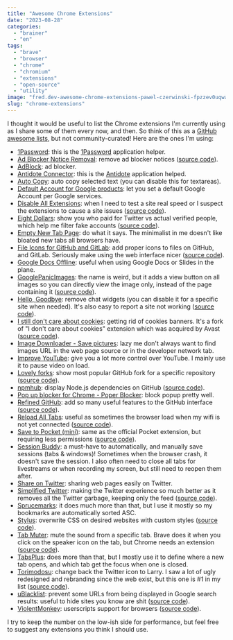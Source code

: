 ```yaml
---
title: "Awesome Chrome Extensions"
date: "2023-08-28"
categories: 
  - "brainer"
  - "en"
tags: 
  - "brave"
  - "browser"
  - "chrome"
  - "chromium"
  - "extensions"
  - "open-source"
  - "utility"
image: "fred.dev-awesome-chrome-extensions-pawel-czerwinski-fpzzev0uqwa-unsplash.jpg"
slug: "chrome-extensions"
---
```


I thought it would be useful to list the Chrome extensions I'm currently using as I share some of them every now, and then. So think of this as a [GitHub awesome lists](https://github.com/topics/awesome), but not community-curated! Here are the ones I'm using:

- [1Password](https://chrome.google.com/webstore/detail/1password-%E2%80%93-password-mana/aeblfdkhhhdcdjpifhhbdiojplfjncoa): this is the [1Password](https://1password.com/) application helper.
- [Ad Blocker Notice Removal](https://chrome.google.com/webstore/detail/ad-blocker-notice-removal/bnohpbaeckhhfnfijdnapgmbldkigchl/): remove ad blocker notices ([source code](https://github.com/fire015/adblocker-notice-removal)).
- [AdBlock](https://chrome.google.com/webstore/detail/adblock-%E2%80%94-best-ad-blocker/gighmmpiobklfepjocnamgkkbiglidom): ad blocker.
- [Antidote Connector](https://chrome.google.com/webstore/detail/connecteur-antidote/lmbopdiikkamfphhgcckcjhojnokgfeo): this is the [Antidote](https://www.antidote.info/en/) application helped.
- [Auto Copy](https://chrome.google.com/webstore/detail/auto-copy/bijpdibkloghppkbmhcklkogpjaenfkg): auto copy selected text (you can disable this for textareas).
- [Default Account for Google products](https://chrome.google.com/webstore/detail/default-account-for-googl/bnocikekcdchphdpfffcgikiblhnkdad/related?authuser=0): let you set a default Google Account per Google services.
- [Disable All Extensions](https://chrome.google.com/webstore/detail/disable-all-extensions/ailfldpmpboolaihojfagmmfbhcgohne/): when I need to test a site real speed or I suspect the extensions to cause a site issues ([source code](https://github.com/ItzBlinkzy/disable-all-extensions)).
- [Eight Dollars](https://chrome.google.com/webstore/detail/eight-dollars/fjbponfbognnefnmbffcfllkibbbobki): show you who paid for Twitter vs actual verified people, which help me filter fake accounts ([source code](https://github.com/wseagar/eight-dollars)).
- [Empty New Tab Page](https://chrome.google.com/webstore/detail/empty-new-tab-page/dpjamkmjmigaoobjbekmfgabipmfilij): do what it says. The minimalist in me doesn't like bloated new tabs all browsers have.
- [File Icons for GitHub and GitLab](https://chrome.google.com/webstore/detail/file-icons-for-github-and/ficfmibkjjnpogdcfhfokmihanoldbfe): add proper icons to files on GitHub, and GitLab. Seriously make using the web interface nicer ([source code](https://github.com/homerchen19/github-file-icons)).
- [Google Docs Offline](https://chrome.google.com/webstore/detail/google-docs-offline/ghbmnnjooekpmoecnnnilnnbdlolhkhi): useful when using Google Docs or Slides in the plane.
- [GooglePanicImages](https://chrome.google.com/webstore/detail/googlepanicimages/ofnokbendbpfgbomaepcomeciblhphip): the name is weird, but it adds a view button on all images so you can directly view the image only, instead of the page containing it ([source code](https://github.com/jrie/googlePanicImage)).
- [Hello, Goodbye](https://chrome.google.com/webstore/detail/hello-goodbye/nihpfpbibfgpgnfpbfedkdokihggapoi/): remove chat widgets (you can disable it for a specific site when needed). It's also easy to report a site not working ([source code](https://github.com/bcye/Hello-Goodbye)).
- [I still don't care about cookies](https://chrome.google.com/webstore/detail/i-still-dont-care-about-c/edibdbjcniadpccecjdfdjjppcpchdlm): getting rid of cookies banners. It's a fork of "I don't care about cookies" extension which was acquired by Avast ([source code](https://github.com/OhMyGuus/I-Still-Dont-Care-About-Cookies)).
- [Image Downloader - Save pictures](https://chrome.google.com/webstore/detail/image-downloader-save-pic/daeljdgmllhgmbdkpgnaojldjkdgkbjg): lazy me don't always want to find images URL in the web page source or in the developer network tab.
- [Improve YouTube](https://chrome.google.com/webstore/detail/improve-youtube-%F0%9F%8E%A7-for-yo/bnomihfieiccainjcjblhegjgglakjdd): give you a lot more control over YouTube. I mainly use it to pause video on load.
- [Lovely forks](https://chrome.google.com/webstore/detail/lovely-forks/ialbpcipalajnakfondkflpkagbkdoib): show most popular GitHub fork for a specific repository ([source code](https://github.com/musically-ut/lovely-forks)).
- [npmhub](https://chrome.google.com/webstore/detail/npmhub/kbbbjimdjbjclaebffknlabpogocablj): display Node.js dependencies on GitHub ([source code](https://github.com/npmhub/npmhub)).
- [Pop up blocker for Chrome - Poper Blocker](https://chrome.google.com/webstore/detail/pop-up-blocker-for-chrome/bkkbcggnhapdmkeljlodobbkopceiche): block popup pretty well.
- [Refined GitHub](https://chrome.google.com/webstore/detail/refined-github/hlepfoohegkhhmjieoechaddaejaokhf): add so many useful features to the GitHub interface ([source code](https://github.com/refined-github/refined-github)).
- [Reload All Tabs](https://chrome.google.com/webstore/detail/reload-all-tabs/midkcinmplflbiflboepnahkboeonkam): useful as sometimes the browser load when my wifi is not yet connected ([source code](https://github.com/mohamedmansour/reload-all-tabs-extension/)).
- [Save to Pocket (mini)](https://chrome.google.com/webstore/detail/save-to-pocket-mini/calnfcidhlhdmmmnicdpddbmmjmfohem): same as the official Pocket extension, but requiring less permissions ([source code](https://github.com/evmar/pocket-mini)).
- [Session Buddy](https://chrome.google.com/webstore/detail/session-buddy/edacconmaakjimmfgnblocblbcdcpbko): a must-have to automatically, and manually save sessions (tabs & windows)! Sometimes when the browser crash, it doesn't save the session. I also often need to close all tabs for livestreams or when recording my screen, but still need to reopen them after.
- [Share on Twitter](https://chrome.google.com/webstore/detail/share-on-twitter/gkjgmeeoldebbdoehhngapnlfmdbmiie): sharing web pages easily on Twitter.
- [Simplified Twitter](https://chrome.google.com/webstore/detail/simplified-twitter/kfopmjhmejbgomgeajemgpgpbckpoopg): making the Twitter experience so much better as it removes all the Twitter garbage, keeping only the feed ([source code](https://github.com/brunolemos/simplified-twitter)).
- [Sprucemarks](https://chrome.google.com/webstore/detail/sprucemarks/fakeocdnmmmnokabaiflppclocckihoj): it does much more than that, but I use it mostly so my bookmarks are automatically sorted ASC.
- [Stylus](https://chrome.google.com/webstore/detail/stylus/clngdbkpkpeebahjckkjfobafhncgmne): overwrite CSS on desired websites with custom styles ([source code](https://github.com/openstyles/stylus/)).
- [Tab Muter](https://chrome.google.com/webstore/detail/tab-muter/bnclejfcblondkjliiblkojdeloomadd): mute the sound from a specific tab. Brave does it when you click on the speaker icon on the tab, but Chrome needs an extension ([source code](https://github.com/sersorrel/mute-tab)).
- [TabsPlus](https://chrome.google.com/webstore/detail/tabsplus/nikomkkhhpfoeamojhhgpfkpkdlfhfii): does more than that, but I mostly use it to define where a new tab opens, and which tab get the focus when one is closed.
- [Torimodosu](https://chrome.google.com/webstore/detail/torimodosu/bneejjfggkkiemoojmfjfepcoeaohbdc): change back the Twitter icon to Larry. I saw a lot of ugly redesigned and rebranding since the web exist, but this one is #1 in my list ([source code](https://github.com/hakuwo/Torimodosu)).
- [uBlacklist](https://chrome.google.com/webstore/detail/ublacklist/pncfbmialoiaghdehhbnbhkkgmjanfhe): prevent some URLs from being displayed in Google search results: useful to hide sites you know are shit ([source code](https://github.com/iorate/ublacklist)).
- [ViolentMonkey](https://chromewebstore.google.com/detail/violentmonkey/jinjaccalgkegednnccohejagnlnfdag): userscripts support for browsers ([source code](https://github.com/violentmonkey/violentmonkey)).

I try to keep the number on the low-ish side for performance, but feel free to suggest any extensions you think I should use.
